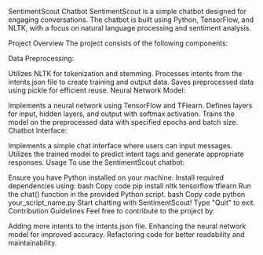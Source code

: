 SentimentScout Chatbot
SentimentScout is a simple chatbot designed for engaging conversations. The chatbot is built using Python, TensorFlow, and NLTK, with a focus on natural language processing and sentiment analysis.

Project Overview
The project consists of the following components:

Data Preprocessing:

Utilizes NLTK for tokenization and stemming.
Processes intents from the intents.json file to create training and output data.
Saves preprocessed data using pickle for efficient reuse.
Neural Network Model:

Implements a neural network using TensorFlow and TFlearn.
Defines layers for input, hidden layers, and output with softmax activation.
Trains the model on the preprocessed data with specified epochs and batch size.
Chatbot Interface:

Implements a simple chat interface where users can input messages.
Utilizes the trained model to predict intent tags and generate appropriate responses.
Usage
To use the SentimentScout chatbot:

Ensure you have Python installed on your machine.
Install required dependencies using:
bash
Copy code
pip install nltk tensorflow tflearn
Run the chat() function in the provided Python script.
bash
Copy code
python your_script_name.py
Start chatting with SentimentScout! Type "Quit" to exit.
Contribution Guidelines
Feel free to contribute to the project by:

Adding more intents to the intents.json file.
Enhancing the neural network model for improved accuracy.
Refactoring code for better readability and maintainability.
